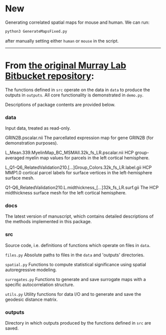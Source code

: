 # New

Generating correlated spatial maps for mouse and human.
We can run:
```bash
python3 GenerateMapsFixed.py
```
after manually setting either `human` or `mouse` in the script.

---

# From [the original Murray Lab Bitbucket repository](https://bitbucket.org/murraylab/surrogates/src/master/):

The functions defined in `src` operate on the data in `data` to produce the
outputs in `outputs`. All core functionality is demonstrated in `demo.py`.

Descriptions of package contents are provided below.

### data
Input data, treated as read-only.

GRIN2B.pscalar.nii
    The parcellated expression map for gene GRIN2B (for demonstration purposes).

L_Mean.339.MyelinMap_BC_MSMAll.32k_fs_LR.pscalar.nii
    HCP group-averaged myelin map values for parcels in the left cortical
    hemisphere.

L_Q1-Q6_RelatedValidation210.[...]Group_Colors.32k_fs_LR.label.gii
    HCP MMP1.0 cortical parcel labels for surface vertices in the left-hemisphere
    surface mesh.

Q1-Q6_RelatedValidation210.L.midthickness_[...]32k_fs_LR.surf.gii
    The HCP midthickness surface mesh for the left cortical hemisphere.

### docs
The latest version of manuscript, which contains detailed descriptions of the
methods implemented in this package.

### src
Source code, i.e. definitions of functions which operate on files in `data`.

`files.py`
    Absolute paths to files in the `data` and 'outputs' directories.

`spatial.py`
    Functions to compute statistical significance using spatial autoregressive
    modeling.

`surrogates.py`
    Functions to generate and save surrogate maps with a specific
    autocorrelation structure.

`utils.py`
    Utility functions for data I/O and to generate and save the geodesic
    distance matrix.

### outputs
Directory in which outputs produced by the functions defined in `src` are saved.
